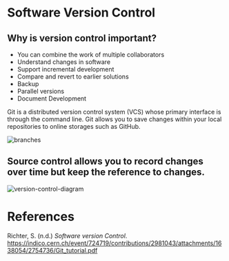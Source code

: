# Software Version Control 
## Why is version control important? 
- You can combine the work of multiple collaborators 
- Understand changes in software 
- Support incremental development 
- Compare and revert to earlier solutions 
- Backup 
- Parallel versions 
- Document Development

Git is a distributed version control system (VCS) whose 
primary interface is through the command line. Git allows 
you to save changes within your local repositories to online 
storages such as GitHub. 

![branches](https://user-images.githubusercontent.com/109105989/194974440-eaf0273d-e5d4-4452-ba2f-4352192b39e0.png)

## Source control allows you to record changes over time but keep the reference to changes. 

![version-control-diagram](https://user-images.githubusercontent.com/109105989/194974444-96c7a982-4f92-4407-9cf4-ffa281acebc6.png)

# References 
Richter, S. (n.d.) *Software version Control*. <https://indico.cern.ch/event/724719/contributions/2981043/attachments/1638054/2754736/Git_tutorial.pdf>
